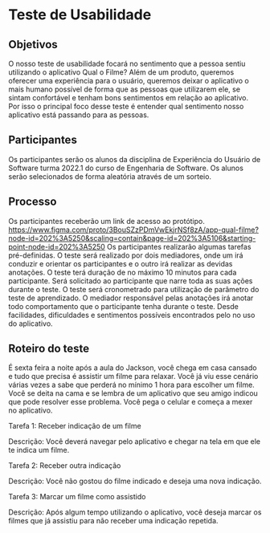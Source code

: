 # Teste de Usabilidade

## Objetivos

O nosso teste de usabilidade focará no sentimento que a pessoa sentiu utilizando o aplicativo Qual o Filme? Além de um produto, queremos oferecer uma experiência para o usuário, queremos deixar o aplicativo o mais humano possível de forma que as pessoas que utilizarem ele, se sintam confortável e tenham bons sentimentos em relação ao aplicativo. Por isso o principal foco desse teste é entender qual sentimento nosso aplicativo está passando para as pessoas. 

## Participantes

Os participantes serão os alunos da disciplina de Experiência do Usuário de Software turma 2022.1 do curso de Engenharia de Software. Os alunos serão selecionados de forma aleatória através de um sorteio. 

## Processo

Os participantes receberão um link de acesso ao protótipo. https://www.figma.com/proto/3BouSZzPDmVwEkjrNSf8zA/app-qual-filme?node-id=202%3A5250&scaling=contain&page-id=202%3A5106&starting-point-node-id=202%3A5250
Os participantes realizarão algumas tarefas pré-definidas.
O teste será realizado por dois mediadores, onde um irá conduzir e orientar os participantes e o outro irá realizar as devidas anotações. 
O teste terá duração de no máximo 10 minutos para cada participante. 
Será solicitado ao participante que narre toda as suas ações durante o teste. 
O teste será cronometrado para utilização de parâmetro do teste de aprendizado.
O mediador responsável pelas anotações irá anotar todo comportamento que o participante tenha durante o teste. Desde facilidades, dificuldades e sentimentos possíveis encontrados pelo no uso do aplicativo. 

## Roteiro do teste

É sexta feira a noite após a aula do Jackson, você chega em casa cansado e tudo que precisa é assistir um filme para relaxar. Você já viu esse cenário várias vezes a sabe que perderá no mínimo 1 hora para escolher um filme. Você se deita na cama e se lembra de um aplicativo que seu amigo indicou que pode resolver esse problema. Você pega o celular e começa a mexer no aplicativo.  

Tarefa 1: Receber indicação de um filme

Descrição: Você deverá navegar pelo aplicativo e chegar na tela em que ele te indica um filme. 

Tarefa 2: Receber outra indicação

Descrição: Você não gostou do filme indicado e deseja uma nova indicação. 

Tarefa 3: Marcar um filme como assistido

Descrição: Após algum tempo utilizando o aplicativo, você deseja marcar os filmes que já assistiu para não receber uma indicação repetida.









